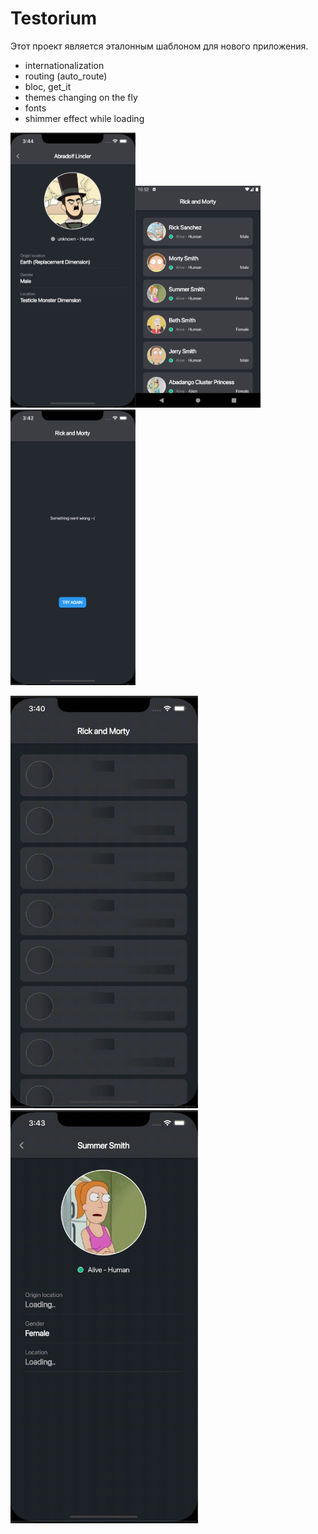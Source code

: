 # Testorium


Этот проект является эталонным шаблоном для нового приложения.

 <ul>
  <li>internationalization</li>
  <li>routing (auto_route)</li>
  <li>bloc, get_it</li>
  <li>themes changing on the fly</li>
  <li>fonts</li>
  <li>shimmer effect while loading</li>
</ul> 




<img src="screenshot1.png" width="200"><img src="screenshot2.png" width="200"><img src="screenshot3.png" width="200">

<img src="ashimmer1.gif" width="300"><img src="shimmer2.gif" width="300">




